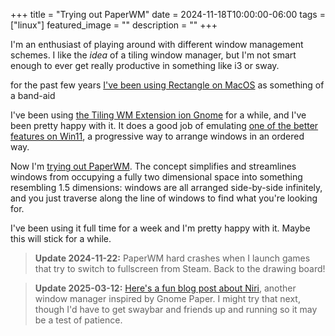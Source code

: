 +++
title =  "Trying out PaperWM"
date = 2024-11-18T10:00:00-06:00
tags = ["linux"]
featured_image = ""
description = ""
+++

I'm an enthusiast of playing around with different window management schemes. I like the _idea_ of a tiling window manager, but I'm not smart enough to ever get really productive in something like i3 or sway.

for the past few years [I've been using Rectangle on MacOS](/weblog/trying-out-rectangle/) as something of a band-aid

I've been using [the Tiling WM Extension ion Gnome](https://extensions.gnome.org/extension/7065/tiling-shell/) for a while, and I've been pretty happy with it. It does a good job of emulating [one of the better features on Win11](https://support.microsoft.com/en-us/windows/snap-your-windows-885a9b1e-a983-a3b1-16cd-c531795e6241), a progressive way to arrange windows in an ordered way.

Now I'm [trying out PaperWM](https://extensions.gnome.org/extension/6099/paperwm/). The concept simplifies and streamlines windows from occupying a fully two dimensional space into something resembling 1.5 dimensions: windows are all arranged side-by-side infinitely, and you just traverse along the line of windows to find what you're looking for.

I've been using it full time for a week and I'm pretty happy with it. Maybe this will stick for a while.

> **Update 2024-11-22:** PaperWM hard crashes when I launch games that try to switch to fullscreen from Steam. Back to the drawing board!

> **Update 2025-03-12:** [Here's a fun blog post about Niri](https://ersei.net/en/blog/niri), another window manager inspired by Gnome Paper. I might try that next, though I'd have to get swaybar and friends up and running so it may be a test of patience.